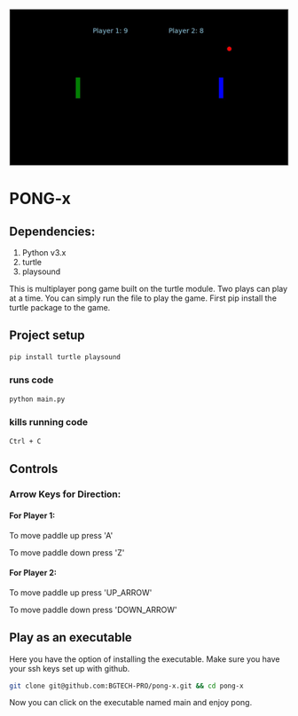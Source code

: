 ![Pong-x](pong-x.jpg)

# PONG-x

## Dependencies:

1. Python v3.x
2. turtle
3. playsound

This is multiplayer pong game built on the turtle module. Two plays can play at a time. You can simply run the file to play the game. First pip install the turtle package to the game.

## Project setup
```sh
pip install turtle playsound
```
### runs code
```sh
python main.py
```
### kills running code
```sh
Ctrl + C
```
## Controls

### Arrow Keys for Direction:

#### For Player 1:

To move paddle up press 'A'

To move paddle down press 'Z'

#### For Player 2:

To move paddle up press 'UP_ARROW'

To move paddle down press 'DOWN_ARROW'

## Play as an executable

Here you have the option of installing the executable. Make sure you have your ssh keys set up with github.

```sh
git clone git@github.com:BGTECH-PRO/pong-x.git && cd pong-x
```
Now you can click on the executable named main and enjoy pong.
